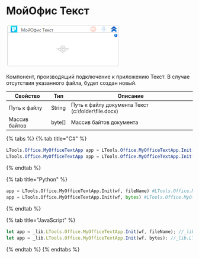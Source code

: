 # МойОфис Текст

![](../../../../resources/activities/basic/myoffice/text/image-938.png)

Компонент, производящий подключение к приложению Текст. В случае отсутствия указанного файла, будет создан новый.

| Свойство      | Тип     | Описание                                           |
| ------------- | ------- | -------------------------------------------------- |
| Путь к файлу  | String  | Путь к файлу документа Текст (c:\folder\file.docx) |
| Массив байтов | byte\[] | Массив байтов документа                            |

{% tabs %}
{% tab title="C#" %}
```csharp
LTools.Office.MyOfficeTextApp app = LTools.Office.MyOfficeTextApp.Init(wf, fileName, [interop]);
LTools.Office.MyOfficeTextApp app = LTools.Office.MyOfficeTextApp.Init(wf, bytes);
```
{% endtab %}

{% tab title="Python" %}
```python
app = LTools.Office.MyOfficeTextApp.Init(wf, fileName) #LTools.Office.MyOfficeTextApp
app = LTools.Office.MyOfficeTextApp.Init(wf, bytes) #LTools.Office.MyOfficeTextApp
```
{% endtab %}

{% tab title="JavaScript" %}
```javascript
let app = _lib.LTools.Office.MyOfficeTextApp.Init(wf, fileName); //_lib.LTools.Office.MyOfficeTextApp
let app = _lib.LTools.Office.MyOfficeTextApp.Init(wf, bytes); //_lib.LTools.Office.MyOfficeTextApp
```
{% endtab %}
{% endtabs %}
